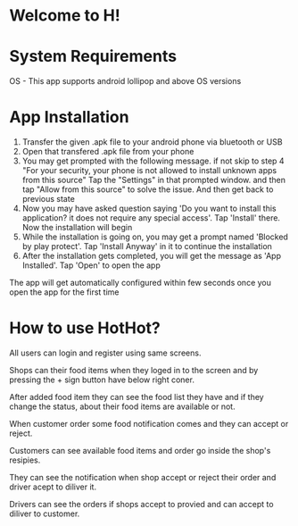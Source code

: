Welcome to H!
==================

System Requirements
===================
OS - This app supports android lollipop and above OS versions

App Installation
================
1. Transfer the given .apk file to your android phone via bluetooth or USB
2. Open that transfered .apk file from your phone
3. You may get prompted with the following message. if not skip to step 4
	"For your security, your phone is not allowed to install unknown apps from this source"
	Tap the "Settings" in that prompted window. and then tap "Allow from this source" to solve the issue. And then get back to previous state
4. Now you may have asked question saying 'Do you want to install this application? it does not require any special access'. Tap 'Install' there. Now the installation will begin
5. While the installation is going on, you may get a prompt named 'Blocked by play protect'. Tap 'Install Anyway' in it to continue the installation
6. After the installation gets completed, you will get the message as 'App Installed'. Tap 'Open' to open the app


The app will get automatically configured within few seconds once you open the app for the first time


How to use HotHot?
==================

All users can login and register using same screens.

Shops can their food items when they loged in to the screen and by pressing the + sign button have below right coner.

After added food item they can see the food list they have and if they change the status, about their food items are available or not.

When customer order some food notification comes and they can accept or reject.

Customers can see available  food items and order go inside the shop's resipies.

They can see the notification when shop accept or reject their order and driver acept to diliver it.

Drivers can see the orders if shops accept to provied and can accept to diliver to customer.



